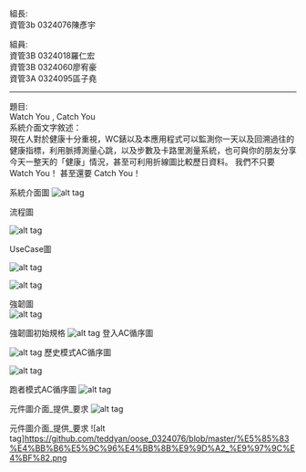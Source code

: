 
組長:  
資管3b 0324076陳彥宇
  
組員:  
資管3B 0324018羅仁宏  
資管3B 0324060廖宥豪  
資管3A 0324095區子堯  


-----------------------------------
題目:   
Watch You , Catch You  
系統介面文字敘述：  
現在人對於健康十分重視，WC錶以及本應用程式可以監測你一天以及回溯過往的健康指標，利用脈搏測量心跳，以及步數及卡路里測量系統，也可與你的朋友分享今天一整天的「健康」情況，甚至可利用折線圖比較歷日資料。
我們不只要Watch You！
甚至還要  Catch You！

系統介面圖
![alt tag](https://github.com/teddyan/oose_0324076/blob/master/%E4%BB%8B%E9%9D%A2%E5%9C%96.png)


流程圖

![alt tag](https://github.com/teddyan/oose_0324076/blob/master/%E6%B5%81%E7%A8%8B%E5%9C%96.png)


UseCase圖
  
![alt tag](https://github.com/teddyan/oose_0324076/blob/master/USECASE.png)
  
![alt tag](https://github.com/teddyan/oose_0324076/blob/master/UseCase_2.png)

強韌圖  
![alt tag](https://github.com/teddyan/oose_0324076/blob/master/%E5%BC%B7%E9%9F%8C%E5%9C%96.png)

強韌圖初始規格
![alt tag](https://github.com/teddyan/oose_0324076/blob/master/%E5%BC%B7%E9%9F%8C%E5%9C%96%E4%B9%8B%E5%88%9D%E5%A7%8B%E8%A6%8F%E6%A0%BC.png)
登入AC循序圖

![alt tag](https://github.com/teddyan/oose_0324076/blob/master/%E7%99%BB%E5%85%A5AC.png)
歷史模式AC循序圖
 
![alt tag](https://github.com/teddyan/oose_0324076/blob/master/%E6%AD%B7%E5%8F%B2%E6%A8%A1%E5%BC%8FAC.png)
 
跑者模式AC循序圖
![alt tag](https://github.com/teddyan/oose_0324076/blob/master/%E8%B7%91%E8%80%85%E6%A8%A1%E5%BC%8FAC.png)

元件圖介面_提供_要求
![alt tag](https://github.com/teddyan/oose_0324076/blob/master/%E5%85%83%E4%BB%B6%E5%9C%96%E4%BB%8B%E9%9D%A2_%E6%8F%90%E4%BE%9B%2B%E8%A6%81%E6%B1%82.png)

元件圖介面_提供_要求
![alt tag]https://github.com/teddyan/oose_0324076/blob/master/%E5%85%83%E4%BB%B6%E5%9C%96%E4%BB%8B%E9%9D%A2_%E9%97%9C%E4%BF%82.png
